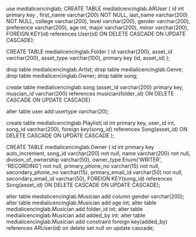use medialicencinglab;
CREATE TABLE medialicencinglab.ARUser
(
id int primary key ,
first_name varchar(200) NOT NULL,
last_name varchar(200) NOT NULL,
college varchar(200),
level varchar(200),
gender varchar(200),
preference varchar(200),
age int,
major varchar(200),
minor varchar(200),
FOREIGN KEY(id) references User(id) ON DELETE CASCADE ON UPDATE CASCADE);

CREATE TABLE medialicencinglab.Folder
(
id varchar(200),
asset_id varchar(200),
asset_type varchar(100),
primary key (id, asset_id)
);

drop table medialicencinglab.Artist;
drop table medialicencinglab.Genre;
drop table medialicencinglab.Owner;
drop table song;

create table medialicencinglab.song
(asset_id varchar(200) primary key,
 muscian_id varchar(200) references musician(folder_id) ON DELETE CASCADE ON UPDATE CASCADE)
 
alter table user add usertype varchar(20);

create table medialicencinglab.Playlist(
id int primary key,
user_id int,
song_id varchar(200),
foreign key(song_id) references Song(asset_id) ON DELETE CASCADE ON UPDATE CASCADE
);

CREATE TABLE medialicencinglab.Owner
(
id int primary key auto_increment,
song_id varchar(200) not null,
name varchar(200) not null,
divison_of_ownership varchar(50), 
owner_type Enum('WRITER', 'RECORDING') not null,
primary_phone_no varchar(15) not null,
secondary_phone_no varchar(15),
primary_email_id varchar(50) not null,
secondary_email_id varchar(50),
FOREIGN KEY(song_id) references Song(asset_id) ON DELETE CASCADE ON UPDATE CASCADE);

alter table medialicencinglab.Musician
add column gender varchar(200);
alter table medialicencinglab.Musician
add age int;
alter table medialicencinglab.Musician
add folder_id int;
alter table medialicencinglab.Musician
add added_by int;
alter table medialicencinglab.Musician
add constraint foreign key(added_by) references ARUser(id) on delete set null on update cascade;

